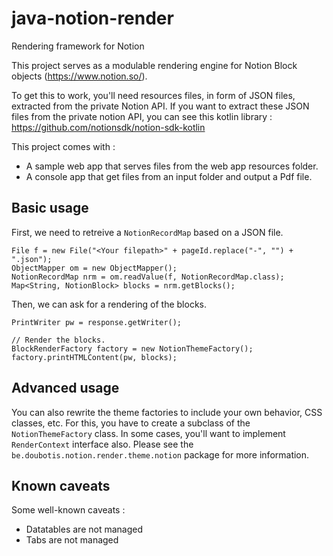 # java-notion-render
 Rendering framework for Notion

This project serves as a modulable rendering engine for Notion Block objects (https://www.notion.so/).

To get this to work, you'll need resources files, in form of JSON files, extracted from the private Notion API.
If you want to extract these JSON files from the private notion API, you can see this kotlin library : https://github.com/notionsdk/notion-sdk-kotlin

This project comes with :
* A sample web app that serves files from the web app resources folder.
* A console app that get files from an input folder and output a Pdf file.

## Basic usage

First, we need to retreive a `NotionRecordMap` based on a JSON file.

```
File f = new File("<Your filepath>" + pageId.replace("-", "") + ".json");
ObjectMapper om = new ObjectMapper();
NotionRecordMap nrm = om.readValue(f, NotionRecordMap.class);
Map<String, NotionBlock> blocks = nrm.getBlocks();
```

Then, we can ask for a rendering of the blocks.
```
PrintWriter pw = response.getWriter();

// Render the blocks.
BlockRenderFactory factory = new NotionThemeFactory();
factory.printHTMLContent(pw, blocks);
```

## Advanced usage

You can also rewrite the theme factories to include your own behavior, CSS classes, etc.
For this, you have to create a subclass of the `NotionThemeFactory` class. In some cases, you'll want to implement `RenderContext` interface also.
Please see the `be.doubotis.notion.render.theme.notion` package for more information.

## Known caveats

Some well-known caveats :
* Datatables are not managed
* Tabs are not managed
